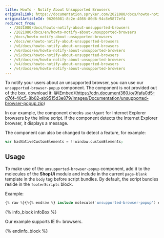```yaml
---
title: HowTo - Notify About Unsupported Browsers
originalLink: https://documentation.spryker.com/2021080/docs/howto-notify-about-unsupported-browsers
originalArticleId: 96206081-8c2e-4086-80d6-94c8e5877ef4
redirect_from:
  - /2021080/docs/howto-notify-about-unsupported-browsers
  - /2021080/docs/en/howto-notify-about-unsupported-browsers
  - /docs/howto-notify-about-unsupported-browsers
  - /docs/en/howto-notify-about-unsupported-browsers
  - /v6/docs/howto-notify-about-unsupported-browsers
  - /v6/docs/en/howto-notify-about-unsupported-browsers
  - /v5/docs/howto-notify-about-unsupported-browsers
  - /v5/docs/en/howto-notify-about-unsupported-browsers
  - /v4/docs/howto-notify-about-unsupported-browsers
  - /v4/docs/en/howto-notify-about-unsupported-browsers
---
```


To notify your users about an unsupported browser, you can use our `unsupported-browser-popup` component. The component is not provided out of the box, download it:
@(Embed)(https://cdn.document360.io/9fafa0d5-d76f-40c5-8b02-ab9515d3e879/Images/Documentation/unsupported-browser-popup.zip)

In our example, the component checks `userAgent` for Internet Explorer browsers by the inline script. If the component detects the Internet Explorer browser, it displays a message.

The component can also be changed to detect a feature, for example:

```PHP
var hasNativeCustomElements = !!window.customElements;
```
## Usage
To make use of the `unsupported-browser-popup` component, add it to the molecules of the **ShopUi** module and include in the current `page-blank` template in the `body` tag before script bundles. By default, the script bundles reside in the `footerScripts` block.

Example:
```PHP
{% raw %}{%{% endraw %} include molecule('unsupported-browser-popup') only {% raw %}%}{% endraw %}
```
{% info_block infoBox %}

Our example supports IE 9+ browsers.

{% endinfo_block %}
